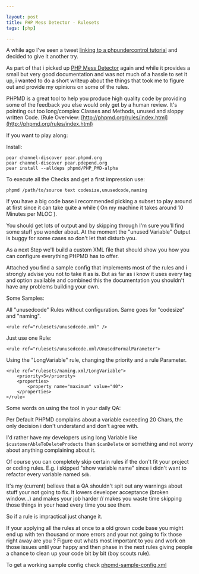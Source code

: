 ```yaml
---

layout: post
title: PHP Mess Detector - Rulesets
tags: [php]

---
```


A while ago I've seen a tweet [linking to a phpundercontrol tutorial](http://techportal.ibuildings.com/2009/03/03/getting-started-with-phpundercontrol/) and decided to give it another try.

As part of that i picked up [PHP Mess Detector](http://phpmd.org) again and while it provides a small but very good documentation and was not much of a hassle to set it up, i wanted to do a short writeup about the things that took me to figure out and provide my opinions on some of the rules.

PHPMD is a great tool to help you produce high quality code by providing some of the feedback you else would only get by a human review. It's pointing out too long/complex Classes and Methods, unused and sloppy written Code. (Rule Overview: [http://phpmd.org/rules/index.html](http://phpmd.org/rules/index.html)

If you want to play along:

Install:

	pear channel-discover pear.phpmd.org
	pear channel-discover pear.pdepend.org
	pear install --alldeps phpmd/PHP_PMD-alpha

To execute all the Checks and get a first impression use:

	phpmd /path/to/source text codesize,unusedcode,naming

If you have a big code base i recommended picking a subset to play around at first since it can take quite a while ( On my machine it takes around 10 Minutes per MLOC ).

You should get lots of output and by skipping through I'm sure you'll find some stuff you wonder about. At the moment the "unused Variable" Output is buggy for some cases so don't let that disturb you.


As a next Step we'll build a custom XML file that should show you how you can configure everything PHPMD has to offer.

Attached you find a sample config that implements most of the rules and i strongly advise you not to take it as is. But as far as i know it uses every tag and option available and combined this the documentation you shouldn't have any problems building your own.

Some Samples:

All "unusedcode" Rules without configuration. Same goes for "codesize" and "naming".

	<rule ref="rulesets/unusedcode.xml" />

Just use one Rule:

	<rule ref="rulesets/unusedcode.xml/UnusedFormalParameter">

Using the "LongVariable" rule, changing the priority and a rule Parameter.

    <rule ref="rulesets/naming.xml/LongVariable">
        <priority>5</priority>
        <properties>
            <property name="maximum" value="40">
        </properties>
    </rule>

Some words on using the tool in your daily QA:

Per Default PHPMD complains about a variable exceeding 20 Chars, the only decision i don't understand and don't agree with.

I'd rather have my developers using long Variable like `$customerAbleToDeleteProducts` than `$canDelete` or something and not worry about anything complaining about it.

Of course you can completely skip certain rules if the don't fit your project or coding rules. E.g. i skipped "show variable name" since i didn't want to refactor every variable named `$db`.

It's my (current) believe that a QA shouldn't spit out any warnings about stuff your not going to fix. It lowers developer acceptance (broken window...) and makes your job harder // makes you waste time skipping those things in your head every time you see them.

So if a rule is impractical just change it.

If your applying all the rules at once to a old grown code base you might end up with ten thousand or more errors and your not going to fix those right away are you ? Figure out whats most important to you and work on those issues until your happy and then phase in the next rules giving people a chance to clean up your code bit by bit (boy scouts rule).

To get a working sample config check [phpmd-sample-config.xml][sampleConfig]

[sampleConfig]: /assets/posts/2010-03-30/phpmd-sample-config.xml
